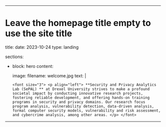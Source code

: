 ---

# Leave the homepage title empty to use the site title
title:
date: 2023-10-24
type: landing

sections:
  - block: hero
    content:
       
      image:
        filename: welcome.jpg
      text: |
     
      
        <font size="3"> <p align="left"> **Security and Privacy Analytics Lab (SePAL) ** at Drexel University strives to make a profound societal impact by conducting innovative research projects,  fostering reliable development, and offering hands-on training programs in security and privacy domains. Our research focus program analysis, vulnerability detection, data-driven analysis, formal computer security models, vulnerability and risk assessment, and cybercrime analysis, among other areas. </p> </font> 
  
 
---